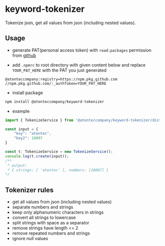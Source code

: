 # keyword-tokenizer

Tokenize json, get all values from json (including nested values).

## Usage
- generate PAT(personal access token) with `read:packages` permission from [github](https://github.com/settings/tokens)

- add `.npmrc` to root directory with given content below and replace `YOUR_PAT_HERE` with the PAT you just generated
```
@atenteccompany:registry=https://npm.pkg.github.com
//npm.pkg.github.com/:_authToken=YOUR_PAT_HERE
```

- install package
```bash
npm install @atenteccompany/keyword-tokenizer
```

- example
```typescript
import { TokenizeService } from '@atenteccompany/keyword-tokenizer/dist'

const input = {
    "key": "atentec",
    "key2": 10007
}

const t: TokenizeService = new TokenizeService();
console.log(t.create(input));
/**
 * output: 
 * { strings: [ 'atentec' ], numbers: [10007] }
*/
```

## Tokenizer rules

- get all values from json (including nested values)
- separate numbers and strings
- keep only alphanumeric characters in strings
- convert all strings to lowercase
- split strings with space as a separator
- remove strings have length <= 2
- remove repeated numbers and strings
- ignore null values
